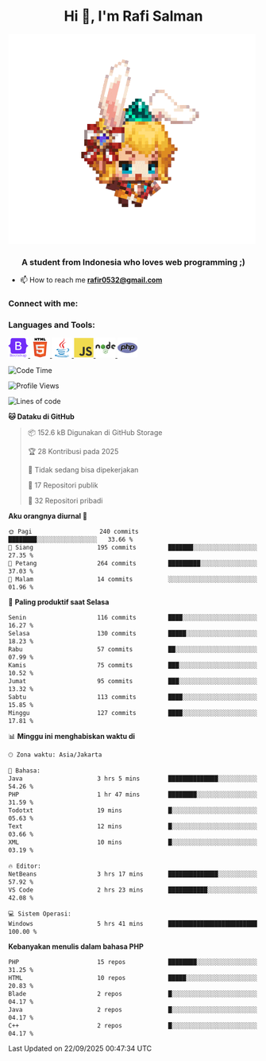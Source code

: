 <h1 align="center">Hi 👋, I'm Rafi Salman</h1>
<img src="img/lp.gif" /> 
<h3 align="center">A student from Indonesia who loves web programming ;)</h3>

- 📫 How to reach me **rafir0532@gmail.com**

<h3 align="left">Connect with me:</h3>
<p align="left">
</p>

<h3 align="left">Languages and Tools:</h3>
<p align="left"> <a href="https://getbootstrap.com" target="_blank" rel="noreferrer"> <img src="https://raw.githubusercontent.com/devicons/devicon/master/icons/bootstrap/bootstrap-plain-wordmark.svg" alt="bootstrap" width="40" height="40"/> </a> <a href="https://www.w3.org/html/" target="_blank" rel="noreferrer"> <img src="https://raw.githubusercontent.com/devicons/devicon/master/icons/html5/html5-original-wordmark.svg" alt="html5" width="40" height="40"/> </a> <a href="https://www.java.com" target="_blank" rel="noreferrer"> <img src="https://raw.githubusercontent.com/devicons/devicon/master/icons/java/java-original.svg" alt="java" width="40" height="40"/> </a> <a href="https://developer.mozilla.org/en-US/docs/Web/JavaScript" target="_blank" rel="noreferrer"> <img src="https://raw.githubusercontent.com/devicons/devicon/master/icons/javascript/javascript-original.svg" alt="javascript" width="40" height="40"/> </a> <a href="https://nodejs.org" target="_blank" rel="noreferrer"> <img src="https://raw.githubusercontent.com/devicons/devicon/master/icons/nodejs/nodejs-original-wordmark.svg" alt="nodejs" width="40" height="40"/> </a> <a href="https://www.php.net" target="_blank" rel="noreferrer"> <img src="https://raw.githubusercontent.com/devicons/devicon/master/icons/php/php-original.svg" alt="php" width="40" height="40"/> </a> </p>

<!--START_SECTION:waka-->
![Code Time](http://img.shields.io/badge/Code%20Time-642%20hrs%201%20min-blue)

![Profile Views](http://img.shields.io/badge/Profil%20dilihat-0-blue)

![Lines of code](https://img.shields.io/badge/Sejak%20Hello%20World%20aku%20telah%20menulis-1.9%20million%20baris%20kode-blue)

**🐱 Dataku di GitHub** 

> 📦 152.6 kB Digunakan di GitHub Storage 
 > 
> 🏆 28 Kontribusi pada 2025
 > 
> 🚫 Tidak sedang bisa dipekerjakan
 > 
> 📜 17 Repositori publik 
 > 
> 🔑 32 Repositori pribadi 
 > 
**Aku orangnya diurnal 🐤** 

```text
🌞 Pagi                   240 commits         ████████░░░░░░░░░░░░░░░░░   33.66 % 
🌆 Siang                  195 commits         ███████░░░░░░░░░░░░░░░░░░   27.35 % 
🌃 Petang                 264 commits         █████████░░░░░░░░░░░░░░░░   37.03 % 
🌙 Malam                  14 commits          ░░░░░░░░░░░░░░░░░░░░░░░░░   01.96 % 
```
📅 **Paling produktif saat Selasa** 

```text
Senin                    116 commits         ████░░░░░░░░░░░░░░░░░░░░░   16.27 % 
Selasa                   130 commits         █████░░░░░░░░░░░░░░░░░░░░   18.23 % 
Rabu                     57 commits          ██░░░░░░░░░░░░░░░░░░░░░░░   07.99 % 
Kamis                    75 commits          ███░░░░░░░░░░░░░░░░░░░░░░   10.52 % 
Jumat                    95 commits          ███░░░░░░░░░░░░░░░░░░░░░░   13.32 % 
Sabtu                    113 commits         ████░░░░░░░░░░░░░░░░░░░░░   15.85 % 
Minggu                   127 commits         ████░░░░░░░░░░░░░░░░░░░░░   17.81 % 
```


📊 **Minggu ini menghabiskan waktu di** 

```text
🕑︎ Zona waktu: Asia/Jakarta

💬 Bahasa: 
Java                     3 hrs 5 mins        ██████████████░░░░░░░░░░░   54.26 % 
PHP                      1 hr 47 mins        ████████░░░░░░░░░░░░░░░░░   31.59 % 
Todotxt                  19 mins             █░░░░░░░░░░░░░░░░░░░░░░░░   05.63 % 
Text                     12 mins             █░░░░░░░░░░░░░░░░░░░░░░░░   03.66 % 
XML                      10 mins             █░░░░░░░░░░░░░░░░░░░░░░░░   03.19 % 

🔥 Editor: 
NetBeans                 3 hrs 17 mins       ██████████████░░░░░░░░░░░   57.92 % 
VS Code                  2 hrs 23 mins       ███████████░░░░░░░░░░░░░░   42.08 % 

💻 Sistem Operasi: 
Windows                  5 hrs 41 mins       █████████████████████████   100.00 % 
```

**Kebanyakan menulis dalam bahasa PHP** 

```text
PHP                      15 repos            ████████░░░░░░░░░░░░░░░░░   31.25 % 
HTML                     10 repos            █████░░░░░░░░░░░░░░░░░░░░   20.83 % 
Blade                    2 repos             █░░░░░░░░░░░░░░░░░░░░░░░░   04.17 % 
Java                     2 repos             █░░░░░░░░░░░░░░░░░░░░░░░░   04.17 % 
C++                      2 repos             █░░░░░░░░░░░░░░░░░░░░░░░░   04.17 % 
```




 Last Updated on 22/09/2025 00:47:34 UTC
<!--END_SECTION:waka-->
